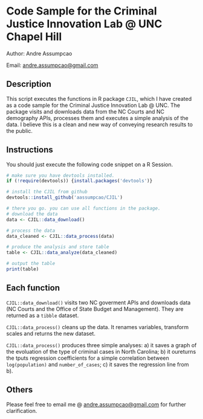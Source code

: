 # Code Sample for the Criminal Justice Innovation Lab @ UNC Chapel Hill

Author: Andre Assumpcao

Email: andre.assumpcao@gmail.com

## Description

This script executes the functions in R package `CJIL`, which I have created
as a code sample for the Criminal Justice Innovation Lab @ UNC. The package
visits and downloads data from the NC Courts and NC demography APIs, processes them
and executes a simple analysis of the data. I believe this is a clean and new way of conveying research results to the public.

## Instructions

You should just execute the following code snippet on a R Session.

```r
# make sure you have devtools installed.
if (!require(devtools)) {install.packages('devtools')}

# install the CJIL from github
devtools::install_github('aassumpcao/CJIL')

# there you go. you can use all functions in the package.
# download the data
data <- CJIL::data_download()

# process the data
data_cleaned <- CJIL::data_process(data)

# produce the analysis and store table
table <- CJIL::data_analyze(data_cleaned)

# output the table
print(table)
```

## Each function

`CJIL::data_download()` visits two NC goverment APIs and downloads data (NC Courts and the Office of State Budget and Management). They are returned as a `tibble` dataset.

`CJIL::data_process()` cleans up the data. It renames variables, transform scales and returns the new dataset.

`CJIL::data_process()` produces three simple analyses: a) it saves a graph of the evoluation of the type of criminal cases in North Carolina; b) it oureturns the tputs regression coefficients for a simple correlation between `log(population)` and `number_of_cases`; c) it saves the regression line from b).

## Others

Please feel free to email me @ andre.assumpcao@gmail.com for further clarification.
